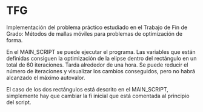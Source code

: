 # TFG
Implementación del problema práctico estudiado en el Trabajo de Fin de Grado: Métodos de mallas móviles para problemas de optimización de forma.

En el MAIN_SCRIPT se puede ejecutar el programa. Las variables que están definidas consiguen la optimización de la elipse dentro del rectángulo en un 
total de 60 iteraciones. Tarda alrededor de una hora. Se puede reducir el número de iteraciones y visualizar los cambios conseguidos, pero no habrá alcanzado
el máximo autovalor.

El caso de los dos rectángulos está descrito en el MAIN_SCRIPT, simplemente hay que cambiar la fi inicial que está comentada al principio del script.
